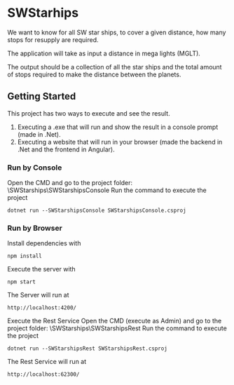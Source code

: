 # SWStarhips
We want to know for all SW star ships, to cover a given distance, how many stops for resupply are required.

The application will take as input a distance in mega lights (MGLT).

The output should be a collection of all the star ships and the total amount of stops required to make the distance between the planets.

## Getting Started

This project has two ways to execute and see the result. 
1) Executing a .exe that will run and show the result in a console prompt (made in .Net).
2) Executing a website that will run in your browser (made the backend in .Net and the frontend in Angular).

### Run by Console 
Open the CMD and go to the project folder: \SWStarships\SWStarshipsConsole
Run the command to execute the project
```
dotnet run --SWStarshipsConsole SWStarshipsConsole.csproj
```

### Run by Browser
Install dependencies with
```
npm install
```
Execute the server with
```
npm start
```
The Server will run at 
```
http://localhost:4200/
```

Execute the Rest Service
Open the CMD (execute as Admin) and go to the project folder: \SWStarships\SWStarshipsRest
Run the command to execute the project
```
dotnet run --SWStarshipsRest SWStarshipsRest.csproj
```
The Rest Service will run at 
```
http://localhost:62300/
```
